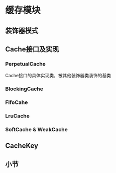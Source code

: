 # 缓存模块



## 装饰器模式



## Cache接口及实现



### PerpetualCache

Cache接口的具体实现类，被其他装饰器类装饰的基类



### BlockingCache



### FifoCahe



### LruCache



### SoftCache & WeakCache



## CacheKey



## 小节



 